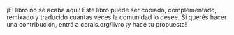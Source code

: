 ¡El libro no se acaba aquí! Este libro puede ser copiado, complementado, remixado y traducido cuantas veces la comunidad lo desee. Si querés hacer una contribución, entrá a corais.org/livro ¡y hacé tu propuesta! 
